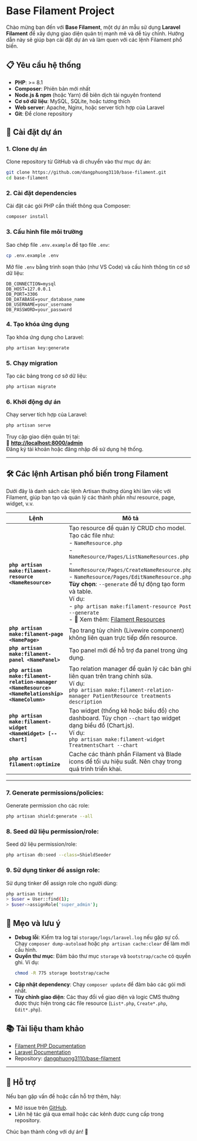 # Base Filament Project

Chào mừng bạn đến với **Base Filament**, một dự án mẫu sử dụng **Laravel Filament** để xây dựng giao diện quản trị mạnh mẽ và dễ tùy chỉnh. Hướng dẫn này sẽ giúp bạn cài đặt dự án và làm quen với các lệnh Filament phổ biến.

## 📋 Yêu cầu hệ thống
- **PHP**: >= 8.1
- **Composer**: Phiên bản mới nhất
- **Node.js & npm** (hoặc Yarn) để biên dịch tài nguyên frontend
- **Cơ sở dữ liệu**: MySQL, SQLite, hoặc tương thích
- **Web server**: Apache, Nginx, hoặc server tích hợp của Laravel
- **Git**: Để clone repository

## 🚀 Cài đặt dự án

### 1. Clone dự án
Clone repository từ GitHub và di chuyển vào thư mục dự án:
```bash
git clone https://github.com/dangphuong3110/base-filament.git
cd base-filament
```

### 2. Cài đặt dependencies
Cài đặt các gói PHP cần thiết thông qua Composer:
```bash
composer install
```

### 3. Cấu hình file môi trường
Sao chép file `.env.example` để tạo file `.env`:
```bash
cp .env.example .env
```
Mở file `.env` bằng trình soạn thảo (như VS Code) và cấu hình thông tin cơ sở dữ liệu:
```env
DB_CONNECTION=mysql
DB_HOST=127.0.0.1
DB_PORT=3306
DB_DATABASE=your_database_name
DB_USERNAME=your_username
DB_PASSWORD=your_password
```

### 4. Tạo khóa ứng dụng
Tạo khóa ứng dụng cho Laravel:
```bash
php artisan key:generate
```

### 5. Chạy migration
Tạo các bảng trong cơ sở dữ liệu:
```bash
php artisan migrate
```

### 6. Khởi động dự án
Chạy server tích hợp của Laravel:
```bash
php artisan serve
```
Truy cập giao diện quản trị tại:  
🔗 **[http://localhost:8000/admin](http://localhost:8000/admin)**  
Đăng ký tài khoản hoặc đăng nhập để sử dụng hệ thống.

---

## 🛠 Các lệnh Artisan phổ biến trong Filament

Dưới đây là danh sách các lệnh Artisan thường dùng khi làm việc với Filament, giúp bạn tạo và quản lý các thành phần như resource, page, widget, v.v.

| **Lệnh** | **Mô tả** |
|----------|-----------|
| **`php artisan make:filament-resource <NameResource>`** | Tạo resource để quản lý CRUD cho model. Tạo các file như:<br>- `NameResource.php`<br>- `NameResource/Pages/ListNameResources.php`<br>- `NameResource/Pages/CreateNameResource.php`<br>- `NameResource/Pages/EditNameResource.php`<br>**Tùy chọn**: `--generate` để tự động tạo form và table.<br>Ví dụ:<br>- ```php artisan make:filament-resource Post --generate```<br>- 📖 Xem thêm: [Filament Resources](https://filamentphp.com/docs/3.x/panels/resources/getting-started) |
| **`php artisan make:filament-page <NamePage>`** | Tạo trang tùy chỉnh (Livewire component) không liên quan trực tiếp đến resource. |
| **`php artisan make:filament-panel <NamePanel>`** | Tạo panel mới để hỗ trợ đa panel trong ứng dụng. |
| **`php artisan make:filament-relation-manager <NameResource> <NameRelationship> <NameColumn>`** | Tạo relation manager để quản lý các bản ghi liên quan trên trang chỉnh sửa.<br>Ví dụ:<br>```php artisan make:filament-relation-manager PatientResource treatments description``` |
| **`php artisan make:filament-widget <NameWidget> [--chart]`** | Tạo widget (thống kê hoặc biểu đồ) cho dashboard. Tùy chọn `--chart` tạo widget dạng biểu đồ (Chart.js).<br>Ví dụ:<br>```php artisan make:filament-widget TreatmentsChart --chart``` |
| **`php artisan filament:optimize`** | Cache các thành phần Filament và Blade icons để tối ưu hiệu suất. Nên chạy trong quá trình triển khai. |

---


### 7. Generate permissions/policies:
Generate permission cho các role:
```bash
php artisan shield:generate --all
```

### 8. Seed dữ liệu permission/role:
Seed dữ liệu permission/role:
```bash
php artisan db:seed --class=ShieldSeeder
```

### 9. Sử dụng tinker để assign role:
Sử dụng tinker để assign role cho người dùng:
```bash
php artisan tinker
> $user = User::find(1);
> $user->assignRole('super_admin');
```

## 🔧 Mẹo và lưu ý
- **Debug lỗi**: Kiểm tra log tại `storage/logs/laravel.log` nếu gặp sự cố. Chạy `composer dump-autoload` hoặc `php artisan cache:clear` để làm mới cấu hình.
- **Quyền thư mục**: Đảm bảo thư mục `storage` và `bootstrap/cache` có quyền ghi. Ví dụ:
  ```bash
  chmod -R 775 storage bootstrap/cache
  ```
- **Cập nhật dependency**: Chạy `composer update` để đảm bảo các gói mới nhất.
- **Tùy chỉnh giao diện**: Các thay đổi về giao diện và logic CMS thường được thực hiện trong các file resource (`List*.php`, `Create*.php`, `Edit*.php`).

## 📚 Tài liệu tham khảo
- [Filament PHP Documentation](https://filamentphp.com/docs)
- [Laravel Documentation](https://laravel.com/docs)
- Repository: [dangphuong3110/base-filament](https://github.com/dangphuong3110/base-filament)

---

## 🙋 Hỗ trợ
Nếu bạn gặp vấn đề hoặc cần hỗ trợ thêm, hãy:
- Mở issue trên [GitHub](https://github.com/dangphuong3110/base-filament/issues).
- Liên hệ tác giả qua email hoặc các kênh được cung cấp trong repository.

Chúc bạn thành công với dự án! 🎉
